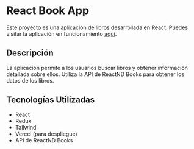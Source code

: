 # React Book App

Este proyecto es una aplicación de libros desarrollada en React. Puedes visitar la aplicación en funcionamiento [aquí](https://react-book-app-nu.vercel.app/).

## Descripción

La aplicación permite a los usuarios buscar libros y obtener información detallada sobre ellos. Utiliza la API de ReactND Books para obtener los datos de los libros.

## Tecnologías Utilizadas

- React
- Redux
- Tailwind
- Vercel (para despliegue)
- API de ReactND Books
